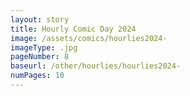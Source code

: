 ```yaml
---
layout: story
title: Hourly Comic Day 2024
image: /assets/comics/hourlies2024-
imageType: .jpg
pageNumber: 8
baseurl: /other/hourlies/hourlies2024-
numPages: 10
---
```

